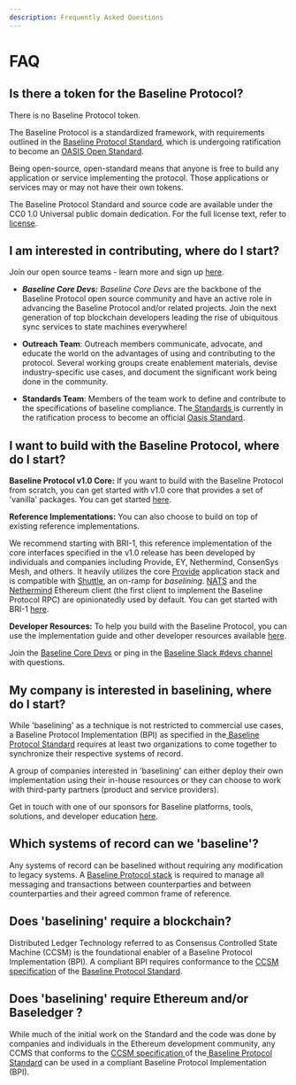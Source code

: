 ```yaml
---
description: Frequently Asked Questions
---
```


# FAQ

## Is there a token for the Baseline Protocol?

There is no Baseline Protocol token.

The Baseline Protocol is a standardized framework, with requirements outlined in the [Baseline Protocol Standard](broken-reference), which is undergoing ratification to become an [OASIS Open Standard](https://www.oasis-open.org/standards/).

Being open-source, open-standard means that anyone is free to build any application or service implementing the protocol. Those applications or services may or may not have their own tokens.

The Baseline Protocol Standard and source code are available under the CC0 1.0 Universal public domain dedication. For the full license text, refer to [license](https://github.com/eea-oasis/baseline/blob/master/LICENSE).

## I am interested in contributing, where do I start?

Join our open source teams - learn more and sign up [here](https://www.baseline-protocol.org/get-involved/).&#x20;

* _**Baseline Core Devs:**  Baseline Core Devs_ are the backbone of the Baseline Protocol open source community and have an active role in advancing the Baseline Protocol and/or related projects. Join the next generation of top blockchain developers leading the rise of ubiquitous sync services to state machines everywhere!
*   **Outreach Team**: Outreach members communicate, advocate, and educate the world on the advantages of using and contributing to the protocol. Several working groups create enablement materials, devise industry-specific use cases, and document the significant work being done in the community.


* **Standards Team**: Members of the team work to define and contribute to the specifications of baseline compliance. The[ Standards ](broken-reference)is currently in the ratification process to become an official [Oasis Standard](https://www.oasis-open.org).

## I want to build with the Baseline Protocol, where do I start?

**Baseline Protocol v1.0 Core:** If you want to build with the Baseline Protocol from scratch, you can get started with v1.0 core that provides a set of 'vanilla' packages. You can get started [here](../baseline-protocol-code/packages/).

**Reference Implementations:** You can also choose to build on top of existing reference implementations.&#x20;

We recommend starting with BRI-1, this reference implementation of the core interfaces specified in the v1.0 release has been developed by individuals and companies including Provide, EY, Nethermind, ConsenSys Mesh, and others. It heavily utilizes the core [Provide](https://provide.services) application stack and is compatible with [Shuttle](https://shuttle.provide.services/waitlist), an on-ramp for _baselining_. [NATS](https://nats.io) and the [Nethermind](https://nethermind.io) Ethereum client (the first client to implement the Baseline Protocol RPC) are opinionatedly used by default. You can get started with BRI-1 [here](../bri/bri-1/).

**Developer Resources:** To help you build with the Baseline Protocol, you can use the implementation guide and other developer resources available [here](../baseline-protocol-code/developer-resources.md).&#x20;

Join the [Baseline Core Devs](https://www.baseline-protocol.org/get-involved/) or ping in the [Baseline Slack #devs channel](https://join.slack.com/t/ethereum-baseline/shared\_invite/zt-d6emqeci-bjzBsXBqK4D7tBTZ40AEfQ) with questions.

## My company is interested in baselining, where do I start?

While 'baselining' as a technique is not restricted to commercial use cases, a Baseline Protocol Implementation (BPI) as specified in the[ Baseline Protocol Standard](broken-reference) requires at least two organizations to come together to synchronize their respective systems of record.

A group of companies interested in 'baselining' can either deploy their own implementation using their in-house resources or they can choose to work with third-party partners (product and service providers).

Get in touch with one of our sponsors for Baseline platforms, tools, solutions, and developer education [here](https://www.baseline-protocol.org/get-baselined/).

## Which systems of record can we 'baseline'? <a href="#which-systems-of-record-can-we-baseline" id="which-systems-of-record-can-we-baseline"></a>

Any systems of record can be baselined without requiring any modification to legacy systems. A [Baseline Protocol stack](architecture.md) is required to manage all messaging and transactions between counterparties and between counterparties and their agreed common frame of reference.

## Does 'baselining' require a blockchain?

Distributed Ledger Technology referred to as Consensus Controlled State Machine (CCSM) is the foundational enabler of a Baseline Protocol Implementation (BPI). A compliant BPI requires conformance to the [CCSM specification](../baseline-protocol-standard/ccsm-specification.md) of the [Baseline Protocol Standard](broken-reference).&#x20;

## Does 'baselining' require Ethereum and/or Baseledger ?

While much of the initial work on the Standard and the code was done by companies and individuals in the Ethereum development community, any CCMS that conforms to the [CCSM specification ](../baseline-protocol-standard/ccsm-specification.md)of the[ Baseline Protocol Standard](broken-reference) can be used in a compliant Baseline Protocol Implementation (BPI).

